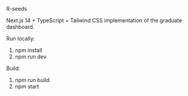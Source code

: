 R-seeds 

Next.js 14 + TypeScript + Tailwind CSS implementation of the graduate dashboard.

Run locally:

1. npm install
2. npm run dev

Build:

1. npm run build
2. npm start


